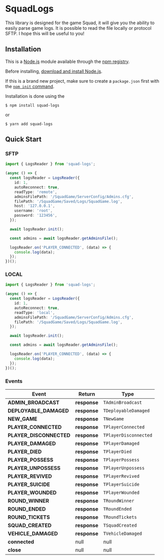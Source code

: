 # SquadLogs

This library is designed for the game Squad, it will give you the ability to easily parse game logs. It is possible to read the file locally or protocol SFTP. I hope this will be useful to you!

## Installation

This is a [Node.js](https://nodejs.org/en/) module available through the
[npm registry](https://www.npmjs.com/).

Before installing, [download and install Node.js](https://nodejs.org/en/download/).

If this is a brand new project, make sure to create a `package.json` first with
the [`npm init` command](https://docs.npmjs.com/creating-a-package-json-file).

Installation is done using the

```console
$ npm install squad-logs
```

or

```console
$ yarn add squad-logs
```

## Quick Start

### SFTP

```typescript
import { LogsReader } from 'squad-logs';

(async () => {
  const logsReader = LogsReader({
    id: 1,
    autoReconnect: true,
    readType: 'remote',
    adminsFilePath: '/SquadGame/ServerConfig/Admins.cfg',
    filePath: '/SquadGame/Saved/Logs/SquadGame.log',
    host: '127.0.0.1',
    username: 'root',
    password: '123456',
  });

  await logsReader.init();

  const admins = await logsReader.getAdminsFile();

  logsReader.on('PLAYER_CONNECTED', (data) => {
    console.log(data);
  });
})();
```

### LOCAL

```typescript
import { LogsReader } from 'squad-logs';

(async () => {
  const logsReader = LogsReader({
    id: 1,
    autoReconnect: true,
    readType: 'local',
    adminsFilePath: '/SquadGame/ServerConfig/Admins.cfg',
    filePath: '/SquadGame/Saved/Logs/SquadGame.log',
  });

  await logsReader.init();

  const admins = await logsReader.getAdminsFile();

  logsReader.on('PLAYER_CONNECTED', (data) => {
    console.log(data);
  });
})();
```

### Events

| Event                   | Return       | Type                  |
| ----------------------- | ------------ | --------------------- |
| **ADMIN_BROADCAST**     | **response** | `TAdminBroadcast`     |
| **DEPLOYABLE_DAMAGED**  | **response** | `TDeployableDamaged`  |
| **NEW_GAME**            | **response** | `TNewGame`            |
| **PLAYER_CONNECTED**    | **response** | `TPlayerConnected`    |
| **PLAYER_DISCONNECTED** | **response** | `TPlayerDisconnected` |
| **PLAYER_DAMAGED**      | **response** | `TPlayerDamaged`      |
| **PLAYER_DIED**         | **response** | `TPlayerDied`         |
| **PLAYER_POSSESS**      | **response** | `TPlayerPossess`      |
| **PLAYER_UNPOSSESS**    | **response** | `TPlayerUnpossess`    |
| **PLAYER_REVIVED**      | **response** | `TPlayerRevived`      |
| **PLAYER_SUICIDE**      | **response** | `TPlayerSuicide`      |
| **PLAYER_WOUNDED**      | **response** | `TPlayerWounded`      |
| **ROUND_WINNER**        | **response** | `TRoundWinner`        |
| **ROUND_ENDED**         | **response** | `TRoundEnded`         |
| **ROUND_TICKETS**       | **response** | `TRoundTickets`       |
| **SQUAD_CREATED**       | **response** | `TSquadCreated`       |
| **VEHICLE_DAMAGED**     | **response** | `TVehicleDamaged`     |
| **connected**           | null         | null                  |
| **close**               | null         | null                  |
